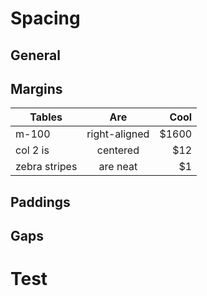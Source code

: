 # Spacing

## General

## Margins

| Tables        |      Are      |  Cool |
| ------------- | :-----------: | ----: |
| m-100         | right-aligned | $1600 |
| col 2 is      |   centered    |   $12 |
| zebra stripes |   are neat    |    $1 |

## Paddings

## Gaps

<h1>Test</h1>
